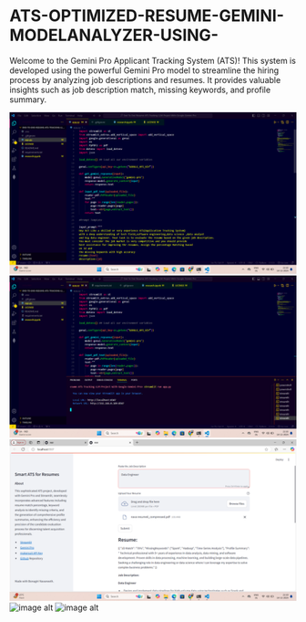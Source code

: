 # ATS-OPTIMIZED-RESUME-GEMINI-MODELANALYZER-USING-
Welcome to the Gemini Pro Applicant Tracking System (ATS)! This system is developed using the powerful Gemini Pro model to streamline the hiring process by analyzing job descriptions and resumes. It provides valuable insights such as job description match, missing keywords, and profile summary.

![image alt](https://github.com/Nava0575/ATS-OPTIMIZED-RESUME-GEMINI-MODELANALYZER-USING-/blob/3549e3a74802aa1d87a5ad4cc26d085f58d44b44/Screenshot%20(5).png)
![image alt](https://github.com/Nava0575/ATS-OPTIMIZED-RESUME-GEMINI-MODELANALYZER-USING-/blob/a4153a3aaa9d47dc873660845abce3136d7e3e15/Screenshot%20(6).png)
![image alt](https://github.com/Nava0575/ATS-OPTIMIZED-RESUME-GEMINI-MODELANALYZER-USING-/blob/c7098f8e6027e5d5b4eca3dfccb22751f1c8718e/Screenshot%20(12).png)
![image alt]()
![image alt]()
